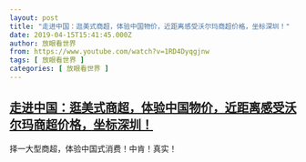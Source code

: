 ```yaml
---
layout: post
title: "走进中国：逛美式商超，体验中国物价，近距离感受沃尔玛商超价格，坐标深圳！"
date: 2019-04-15T15:41:45.000Z
author: 放眼看世界
from: https://www.youtube.com/watch?v=1RD4Dyqgjnw
tags: [ 放眼看世界 ]
categories: [ 放眼看世界 ]
---
```

<!--1555342905000-->
[走进中国：逛美式商超，体验中国物价，近距离感受沃尔玛商超价格，坐标深圳！](https://www.youtube.com/watch?v=1RD4Dyqgjnw)
------

<div>
择一大型商超，体验中国式消费！中肯！真实！
</div>
